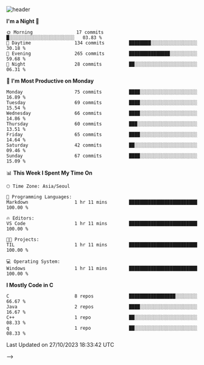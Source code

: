 
![header](https://capsule-render.vercel.app/api?type=slice&color=323C73&height=100&section=header&text=Embedded%20Software%20Developer&fontSize=50&animation=twinkling&fontColor=D5C2EE)
<!--![header](https://capsule-render.vercel.app/api?type=slice&color=323C73&height=100&section=header&text=Hi!%20I'm%20Min-hee&fontSize=90&animation=twinkling&fontColor=D5C2EE) -->

<!--START_SECTION:waka-->
**I'm a Night 🦉** 

```text
🌞 Morning                17 commits          █░░░░░░░░░░░░░░░░░░░░░░░░   03.83 % 
🌆 Daytime                134 commits         ████████░░░░░░░░░░░░░░░░░   30.18 % 
🌃 Evening                265 commits         ███████████████░░░░░░░░░░   59.68 % 
🌙 Night                  28 commits          ██░░░░░░░░░░░░░░░░░░░░░░░   06.31 % 
```
📅 **I'm Most Productive on Monday** 

```text
Monday                   75 commits          ████░░░░░░░░░░░░░░░░░░░░░   16.89 % 
Tuesday                  69 commits          ████░░░░░░░░░░░░░░░░░░░░░   15.54 % 
Wednesday                66 commits          ████░░░░░░░░░░░░░░░░░░░░░   14.86 % 
Thursday                 60 commits          ███░░░░░░░░░░░░░░░░░░░░░░   13.51 % 
Friday                   65 commits          ████░░░░░░░░░░░░░░░░░░░░░   14.64 % 
Saturday                 42 commits          ██░░░░░░░░░░░░░░░░░░░░░░░   09.46 % 
Sunday                   67 commits          ████░░░░░░░░░░░░░░░░░░░░░   15.09 % 
```


📊 **This Week I Spent My Time On** 

```text
🕑︎ Time Zone: Asia/Seoul

💬 Programming Languages: 
Markdown                 1 hr 11 mins        █████████████████████████   100.00 % 

🔥 Editors: 
VS Code                  1 hr 11 mins        █████████████████████████   100.00 % 

🐱‍💻 Projects: 
TIL                      1 hr 11 mins        █████████████████████████   100.00 % 

💻 Operating System: 
Windows                  1 hr 11 mins        █████████████████████████   100.00 % 
```

**I Mostly Code in C** 

```text
C                        8 repos             █████████████████░░░░░░░░   66.67 % 
Java                     2 repos             ████░░░░░░░░░░░░░░░░░░░░░   16.67 % 
C++                      1 repo              ██░░░░░░░░░░░░░░░░░░░░░░░   08.33 % 
q                        1 repo              ██░░░░░░░░░░░░░░░░░░░░░░░   08.33 % 
```




 Last Updated on 27/10/2023 18:33:42 UTC
<!--END_SECTION:waka-->
-->










<!-- 깃허브 프로필 스탯 오류 https://80000coding.oopy.io/c4235590-9033-49b3-943c-f8b6c1bfbc36 --!>

 <!--
**Minhee713/Minhee713** is a ✨ _special_ ✨ repository because its `README.md` (this file) appears on your GitHub profile.

Here are some ideas to get you started:

- 🔭 I’m currently working on ...
- 🌱 I’m currently learning ...
- 👯 I’m looking to collaborate on ...
- 🤔 I’m looking for help with ...
- 💬 Ask me about ...
- 📫 How to reach me: ...
- 😄 Pronouns: ...
- ⚡ Fun fact: ...
-->
